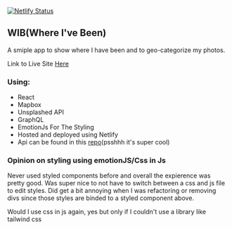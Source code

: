 [![Netlify Status](https://api.netlify.com/api/v1/badges/9dcee9b1-910f-4adc-95bd-fc52efeb0767/deploy-status)](https://app.netlify.com/sites/affectionate-colden-034b51/deploys)
## WIB(Where I've Been)
A smiple app to show where I have been and to geo-categorize my photos.

Link to Live Site [Here](https://www.sebastiankurpiel.com/)

### Using:
- React
- Mapbox
- Unsplashed API
- GraphQL
- EmotionJs For The Styling
- Hosted and deployed using Netlify
- Api can be found in this [repo](https://github.com/SebastianKurp/WTFIB-API)(psshhh it's super cool) 

### Opinion on styling using emotionJS/Css in Js
Never used styled components before and overall the expierence was pretty good. 
Was super nice to not have to switch between a css and js file to edit styles.
Did get a bit annoying when I was refactoring or removing divs since those styles are 
binded to a styled component above.

Would I use css in js again, yes but only if I couldn't use a library like tailwind css
